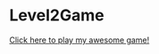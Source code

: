 # Level2Game
<a href="https://github.com/OfficerSchweizer/Level2Game/blob/master/src/lvl2game%20bryan%20zublin.jar?raw=true">Click here to play my awesome game!</a>
